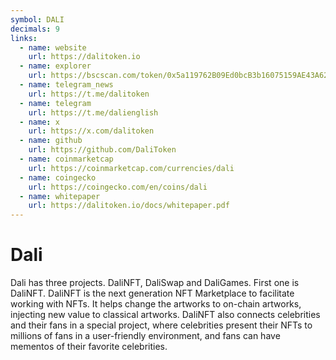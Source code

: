 ```yaml
---
symbol: DALI
decimals: 9
links:
  - name: website
    url: https://dalitoken.io
  - name: explorer
    url: https://bscscan.com/token/0x5a119762B09Ed0bcB3b16075159AE43A62651383
  - name: telegram_news
    url: https://t.me/dalitoken
  - name: telegram
    url: https://t.me/dalienglish
  - name: x
    url: https://x.com/dalitoken
  - name: github
    url: https://github.com/DaliToken
  - name: coinmarketcap
    url: https://coinmarketcap.com/currencies/dali
  - name: coingecko
    url: https://coingecko.com/en/coins/dali
  - name: whitepaper
    url: https://dalitoken.io/docs/whitepaper.pdf
---
```


# Dali

Dali has three projects. DaliNFT, DaliSwap and DaliGames. First one is DaliNFT. DaliNFT is the next generation NFT Marketplace to facilitate working with NFTs. It helps change the artworks to on-chain artworks, injecting new value to classical artworks. DaliNFT also connects celebrities and their fans in a special project, where celebrities present their NFTs to millions of fans in a user-friendly environment, and fans can have mementos of their favorite celebrities.
